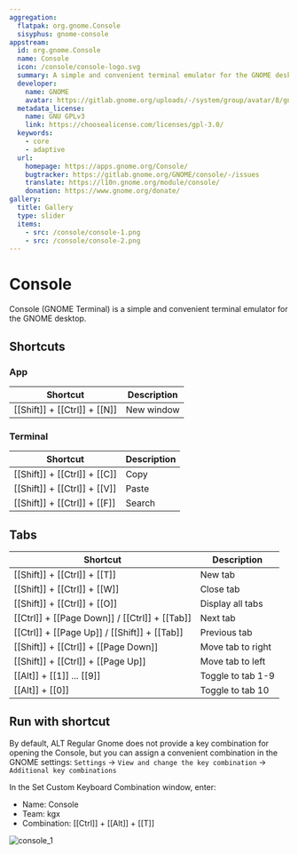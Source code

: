 ```yaml
---
aggregation:
  flatpak: org.gnome.Console
  sisyphus: gnome-console
appstream:
  id: org.gnome.Console
  name: Console
  icon: /console/console-logo.svg
  summary: A simple and convenient terminal emulator for the GNOME desktop.
  developer:
    name: GNOME
    avatar: https://gitlab.gnome.org/uploads/-/system/group/avatar/8/gnomelogo.png?width=48
  metadata_license:
    name: GNU GPLv3
    link: https://choosealicense.com/licenses/gpl-3.0/
  keywords:
    - core
    - adaptive
  url:
    homepage: https://apps.gnome.org/Console/
    bugtracker: https://gitlab.gnome.org/GNOME/console/-/issues
    translate: https://l10n.gnome.org/module/console/
    donation: https://www.gnome.org/donate/
gallery:
  title: Gallery
  type: slider
  items:
    - src: /console/console-1.png
    - src: /console/console-2.png
---
```


# Console

Console (GNOME Terminal) is a simple and convenient terminal emulator for the GNOME desktop.

<AGWGallery />

<!--@include: @en/apps/.parts/install/content-repo.md-->
<!--@include: @en/apps/.parts/install/content-flatpak.md-->

## Shortcuts

### App

| Shortcut                     | Description |
| ---------------------------- | ----------- |
| [[Shift]] + [[Ctrl]] + [[N]] | New window  |

### Terminal

| Shortcut                     | Description |
| ---------------------------- | ----------- |
| [[Shift]] + [[Ctrl]] + [[C]] | Copy        |
| [[Shift]] + [[Ctrl]] + [[V]] | Paste       |
| [[Shift]] + [[Ctrl]] + [[F]] | Search      |

## Tabs

| Shortcut                                      | Description       |
| --------------------------------------------- | ----------------- |
| [[Shift]] + [[Ctrl]] + [[T]]                  | New tab           |
| [[Shift]] + [[Ctrl]] + [[W]]                  | Close tab         |
| [[Shift]] + [[Ctrl]] + [[O]]                  | Display all tabs  |
| [[Ctrl]] + [[Page Down]] / [[Ctrl]] + [[Tab]] | Next tab          |
| [[Ctrl]] + [[Page Up]] / [[Shift]] + [[Tab]]  | Previous tab      |
| [[Shift]] + [[Ctrl]] + [[Page Down]]          | Move tab to right |
| [[Shift]] + [[Ctrl]] + [[Page Up]]            | Move tab to left  |
| [[Alt]] + [[1]] ... [[9]]                     | Toggle to tab 1-9 |
| [[Alt]] + [[0]]                               | Toggle to tab 10  |

## Run with shortcut

By default, ALT Regular Gnome does not provide a key combination for opening the Console, but you can assign a convenient combination in the GNOME settings: `Settings` -> `View and change the key combination` -> `Additional key combinations`

In the Set Custom Keyboard Combination window, enter:

- Name: Console
- Team: kgx
- Combination: [[Ctrl]] + [[Alt]] + [[T]]

![console_1](/console/console_1.gif)
